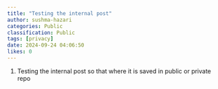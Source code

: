 ```yaml
---
title: "Testing the internal post"
author: sushma-hazari
categories: Public
classification: Public
tags: [privacy]
date: 2024-09-24 04:06:50 
likes: 0
---
```


1. Testing the internal post so that where it is saved in public or private repo